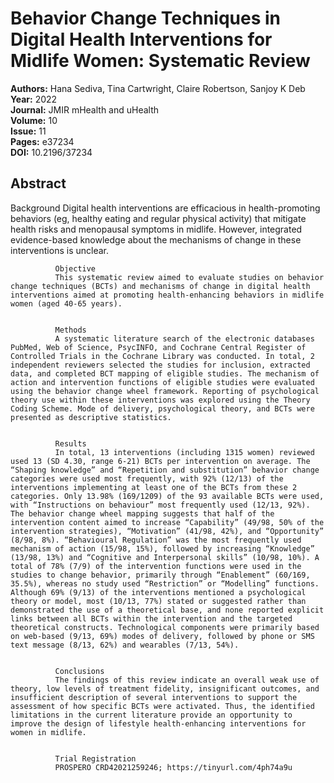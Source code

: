 # Behavior Change Techniques in Digital Health Interventions for Midlife Women: Systematic Review

**Authors:** Hana Sediva, Tina Cartwright, Claire Robertson, Sanjoy K Deb  
**Year:** 2022  
**Journal:** JMIR mHealth and uHealth  
**Volume:** 10  
**Issue:** 11  
**Pages:** e37234  
**DOI:** 10.2196/37234  

## Abstract
Background
              Digital health interventions are efficacious in health-promoting behaviors (eg, healthy eating and regular physical activity) that mitigate health risks and menopausal symptoms in midlife. However, integrated evidence-based knowledge about the mechanisms of change in these interventions is unclear.
            
            
              Objective
              This systematic review aimed to evaluate studies on behavior change techniques (BCTs) and mechanisms of change in digital health interventions aimed at promoting health-enhancing behaviors in midlife women (aged 40-65 years).
            
            
              Methods
              A systematic literature search of the electronic databases PubMed, Web of Science, PsycINFO, and Cochrane Central Register of Controlled Trials in the Cochrane Library was conducted. In total, 2 independent reviewers selected the studies for inclusion, extracted data, and completed BCT mapping of eligible studies. The mechanism of action and intervention functions of eligible studies were evaluated using the behavior change wheel framework. Reporting of psychological theory use within these interventions was explored using the Theory Coding Scheme. Mode of delivery, psychological theory, and BCTs were presented as descriptive statistics.
            
            
              Results
              In total, 13 interventions (including 1315 women) reviewed used 13 (SD 4.30, range 6-21) BCTs per intervention on average. The “Shaping knowledge” and “Repetition and substitution” behavior change categories were used most frequently, with 92% (12/13) of the interventions implementing at least one of the BCTs from these 2 categories. Only 13.98% (169/1209) of the 93 available BCTs were used, with “Instructions on behaviour” most frequently used (12/13, 92%). The behavior change wheel mapping suggests that half of the intervention content aimed to increase “Capability” (49/98, 50% of the intervention strategies), “Motivation” (41/98, 42%), and “Opportunity” (8/98, 8%). “Behavioural Regulation” was the most frequently used mechanism of action (15/98, 15%), followed by increasing “Knowledge” (13/98, 13%) and “Cognitive and Interpersonal skills” (10/98, 10%). A total of 78% (7/9) of the intervention functions were used in the studies to change behavior, primarily through “Enablement” (60/169, 35.5%), whereas no study used “Restriction” or “Modelling” functions. Although 69% (9/13) of the interventions mentioned a psychological theory or model, most (10/13, 77%) stated or suggested rather than demonstrated the use of a theoretical base, and none reported explicit links between all BCTs within the intervention and the targeted theoretical constructs. Technological components were primarily based on web-based (9/13, 69%) modes of delivery, followed by phone or SMS text message (8/13, 62%) and wearables (7/13, 54%).
            
            
              Conclusions
              The findings of this review indicate an overall weak use of theory, low levels of treatment fidelity, insignificant outcomes, and insufficient description of several interventions to support the assessment of how specific BCTs were activated. Thus, the identified limitations in the current literature provide an opportunity to improve the design of lifestyle health-enhancing interventions for women in midlife.
            
            
              Trial Registration
              PROSPERO CRD42021259246; https://tinyurl.com/4ph74a9u

